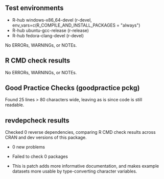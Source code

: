 ## Test environments
- R-hub windows-x86_64-devel (r-devel,  env_vars=c(R_COMPILE_AND_INSTALL_PACKAGES = "always")
- R-hub ubuntu-gcc-release (r-release)
- R-hub fedora-clang-devel (r-devel)

No ERRORs, WARNINGs, or NOTEs. 

## R CMD check results
No ERRORs, WARNINGs, or NOTEs. 
  
## Good Practice Checks (goodpractice pckg)
Found 25 lines > 80 characters wide, leaving as is since code is still readable.

## revdepcheck results

Checked 0 reverse dependencies, comparing R CMD check results across CRAN and dev versions of this package.

 * 0 new problems
 * Failed to check 0 packages

* This is patch adds more informative documentation, and makes example datasets more usable by type-converting character variables.
